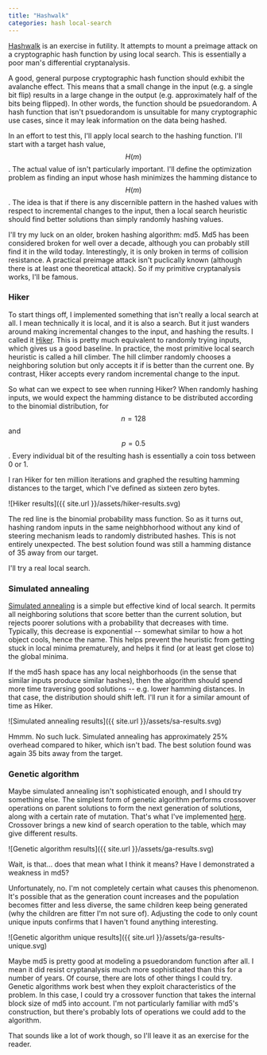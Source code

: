 ```yaml
---
title: "Hashwalk"
categories: hash local-search
---
```


[Hashwalk](https://github.com/avanpo/hashwalk) is an exercise in futility. It attempts to mount a preimage attack on a cryptographic hash function by using local search. This is essentially a poor man's differential cryptanalysis.

A good, general purpose cryptographic hash function should exhibit the avalanche effect. This means that a small change in the input (e.g. a single bit flip) results in a large change in the output (e.g. approximately half of the bits being flipped). In other words, the function should be psuedorandom. A hash function that isn't psuedorandom is unsuitable for many cryptographic use cases, since it may leak information on the data being hashed.

In an effort to test this, I'll apply local search to the hashing function. I'll start with a target hash value, $$H(m)$$. The actual value of isn't particularly important. I'll define the optimization problem as finding an input whose hash minimizes the hamming distance to $$H(m)$$. The idea is that if there is any discernible pattern in the hashed values with respect to incremental changes to the input, then a local search heuristic should find better solutions than simply randomly hashing values.

I'll try my luck on an older, broken hashing algorithm: md5. Md5 has been considered broken for well over a decade, although you can probably still find it in the wild today. Interestingly, it is only broken in terms of collision resistance. A practical preimage attack isn't puclically known (although there is at least one theoretical attack). So if my primitive cryptanalysis works, I'll be famous.

### Hiker

To start things off, I implemented something that isn't really a local search at all. I mean technically it is local, and it is also a search. But it just wanders around making incremental changes to the input, and hashing the results. I called it [Hiker](https://github.com/avanpo/hashwalk/blob/master/hashwalk/local_search.py#L50). This is pretty much equivalent to randomly trying inputs, which gives us a good baseline. In practice, the most primitive local search heuristic is called a hill climber. The hill climber randomly chooses a neighboring solution but only accepts it if is better than the current one. By contrast, Hiker accepts every random incremental change to the input.

So what can we expect to see when running Hiker? When randomly hashing inputs, we would expect the hamming distance to be distributed according to the binomial distribution, for $$n = 128$$ and $$p = 0.5$$. Every individual bit of the resulting hash is essentially a coin toss between 0 or 1.

I ran Hiker for ten million iterations and graphed the resulting hamming distances to the target, which I've defined as sixteen zero bytes.

![Hiker results]({{ site.url }}/assets/hiker-results.svg)

The red line is the binomial probability mass function. So as it turns out, hashing random inputs in the same neighbhorhood without any kind of steering mechanism leads to randomly distributed hashes. This is not entirely unexpected. The best solution found was still a hamming distance of 35 away from our target.

I'll try a real local search.

### Simulated annealing

[Simulated annealing](https://github.com/avanpo/hashwalk/blob/master/hashwalk/local_search.py#L68) is a simple but effective kind of local search. It permits all neighboring solutions that score better than the current solution, but rejects poorer solutions with a probability that decreases with time. Typically, this decrease is exponential -- somewhat similar to how a hot object cools, hence the name. This helps prevent the heuristic from getting stuck in local minima prematurely, and helps it find (or at least get close to) the global minima.

If the md5 hash space has any local neighborhoods (in the sense that similar inputs produce similar hashes), then the algorithm should spend more time traversing good solutions -- e.g. lower hamming distances. In that case, the distribution should shift left. I'll run it for a similar amount of time as Hiker.

![Simulated annealing results]({{ site.url }}/assets/sa-results.svg)

Hmmm. No such luck. Simulated annealing has approximately 25% overhead compared to hiker, which isn't bad. The best solution found was again 35 bits away from the target.

### Genetic algorithm

Maybe simulated annealing isn't sophisticated enough, and I should try something else. The simplest form of genetic algorithm performs crossover operations on parent solutions to form the next generation of solutions, along with a certain rate of mutation. That's what I've implemented [here](https://github.com/avanpo/hashwalk/blob/master/hashwalk/local_search.py#L115). Crossover brings a new kind of search operation to the table, which may give different results.

![Genetic algorithm results]({{ site.url }}/assets/ga-results.svg)

Wait, is that... does that mean what I think it means? Have I demonstrated a weakness in md5?

Unfortunately, no. I'm not completely certain what causes this phenomenon. It's possible that as the generation count increases and the population becomes fitter and less diverse, the same children keep being generated (why the children are fitter I'm not sure of). Adjusting the code to only count unique inputs confirms that I haven't found anything interesting.

![Genetic algorithm unique results]({{ site.url }}/assets/ga-results-unique.svg)

Maybe md5 is pretty good at modeling a psuedorandom function after all. I mean it did resist cryptanalysis much more sophisticated than this for a number of years. Of course, there are lots of other things I could try. Genetic algorithms work best when they exploit characteristics of the problem. In this case, I could try a crossover function that takes the internal block size of md5 into account. I'm not particularly familiar with md5's construction, but there's probably lots of operations we could add to the algorithm.

That sounds like a lot of work though, so I'll leave it as an exercise for the reader.
